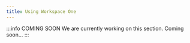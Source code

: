 ```yaml
---
title: Using Workspace One
---
```


:::info COMING SOON
We are currently working on this section. Coming soon...
:::
